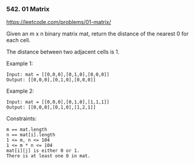 ### 542. 01 Matrix

https://leetcode.com/problems/01-matrix/

Given an m x n binary matrix mat, return the distance of the nearest 0 for each cell.

The distance between two adjacent cells is 1.



Example 1:


    Input: mat = [[0,0,0],[0,1,0],[0,0,0]]
    Output: [[0,0,0],[0,1,0],[0,0,0]]
Example 2:


    Input: mat = [[0,0,0],[0,1,0],[1,1,1]]
    Output: [[0,0,0],[0,1,0],[1,2,1]]


Constraints:

    m == mat.length
    n == mat[i].length
    1 <= m, n <= 104
    1 <= m * n <= 104
    mat[i][j] is either 0 or 1.
    There is at least one 0 in mat.